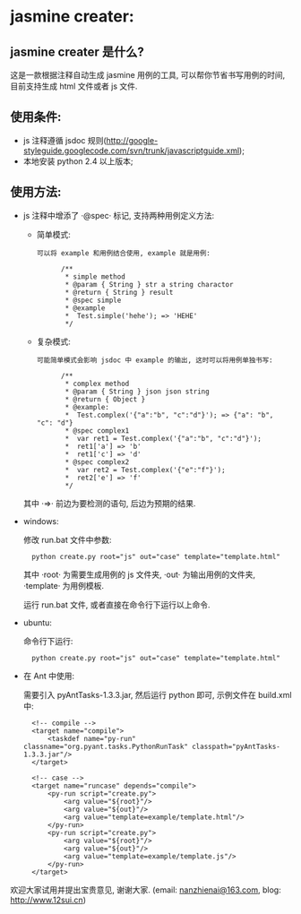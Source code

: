 jasmine creater:
===================================================================

jasmine creater 是什么?
---------------------------------

这是一款根据注释自动生成 jasmine 用例的工具, 可以帮你节省书写用例的时间, 目前支持生成 html 文件或者 js 文件.

使用条件:
---------------------------------

* js 注释遵循 jsdoc 规则(http://google-styleguide.googlecode.com/svn/trunk/javascriptguide.xml);
* 本地安装 python 2.4 以上版本;

使用方法:
---------------------------------

* js 注释中增添了 ·@spec· 标记, 支持两种用例定义方法:

	+ 简单模式:

		  可以将 example 和用例结合使用, example 就是用例:

				/**
				 * simple method
				 * @param { String } str a string charactor
				 * @return { String } result
				 * @spec simple
				 * @example
				 * 	Test.simple('hehe'); => 'HEHE'
				 */

	+ 复杂模式:

		  可能简单模式会影响 jsdoc 中 example 的输出, 这时可以将用例单独书写:

				/**
				 * complex method
				 * @param { String } json json string
				 * @return { Object }
				 * @example:
				 * 	Test.complex('{"a":"b", "c":"d"}'); => {"a": "b", "c": "d"}
				 * @spec complex1
				 * 	var ret1 = Test.complex('{"a":"b", "c":"d"}');
				 * 	ret1['a'] => 'b'	
				 * 	ret1['c'] => 'd'
				 * @spec complex2
				 * 	var ret2 = Test.complex('{"e":"f"}');
				 * 	ret2['e'] => 'f'	
				 */

  	其中 ·=>· 前边为要检测的语句, 后边为预期的结果.

* windows:

	修改 run.bat 文件中参数:

		python create.py root="js" out="case" template="template.html"

	其中 ·root· 为需要生成用例的 js 文件夹, ·out· 为输出用例的文件夹, ·template· 为用例模板.

	运行 run.bat 文件, 或者直接在命令行下运行以上命令.

* ubuntu:

	命令行下运行:

		python create.py root="js" out="case" template="template.html"

* 在 Ant 中使用:

	需要引入 pyAntTasks-1.3.3.jar, 然后运行 python 即可, 示例文件在 build.xml 中:

		<!-- compile -->
		<target name="compile">
			<taskdef name="py-run" classname="org.pyant.tasks.PythonRunTask" classpath="pyAntTasks-1.3.3.jar"/>
		</target>

		<!-- case -->
		<target name="runcase" depends="compile">
			<py-run script="create.py">
				<arg value="${root}"/>
				<arg value="${out}"/>
				<arg value="template=example/template.html"/>
			</py-run>
			<py-run script="create.py">
				<arg value="${root}"/>
				<arg value="${out}"/>
				<arg value="template=example/template.js"/>
			</py-run>
		</target>

欢迎大家试用并提出宝贵意见, 谢谢大家. (email: nanzhienai@163.com, blog: http://www.12sui.cn)

